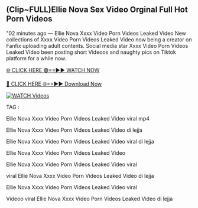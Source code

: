 ## (Clip~FULL)Ellie Nova Sex Video Orginal Full Hot Porn Videos


"02 minutes ago —  Ellie Nova Xxxx Video Porn Videos Leaked Video New collections of   Xxxx Video Porn Videos Leaked Video now being a creator on Fanfix uploading adult contents. Social media star   Xxxx Video Porn Videos Leaked Video been posting short Videoos and naughty pics on Tiktok platform for a while now.


[🌐 CLICK HERE 🟢==►► WATCH NOW](https://ultra-bulletin.blogspot.com/p/ultra-bulletin-23.html)

[🔴 CLICK HERE 🌐==►► Download Now](https://ultra-bulletin.blogspot.com/p/ultra-bulletin-23.html)

[![WATCH Videos](https://i.imgur.com/dJHk4Zq.gif)](https://ultra-bulletin.blogspot.com/p/ultra-bulletin-23.html)


TAG :

Ellie Nova Xxxx Video Porn Videos Leaked Video viral mp4

Ellie Nova Xxxx Video Porn Videos Leaked Video di lejja

Ellie Nova Xxxx Video Porn Videos Leaked Video viral di lejja

Ellie Nova Xxxx Video Porn Videos Leaked Video

Ellie Nova Xxxx Video Porn Videos Leaked Video viral

viral Ellie Nova Xxxx Video Porn Videos Leaked Video di lejja

Ellie Nova Xxxx Video Porn Videos Leaked Video viral

Videoo viral Ellie Nova Xxxx Video Porn Videos Leaked Video di lejja
